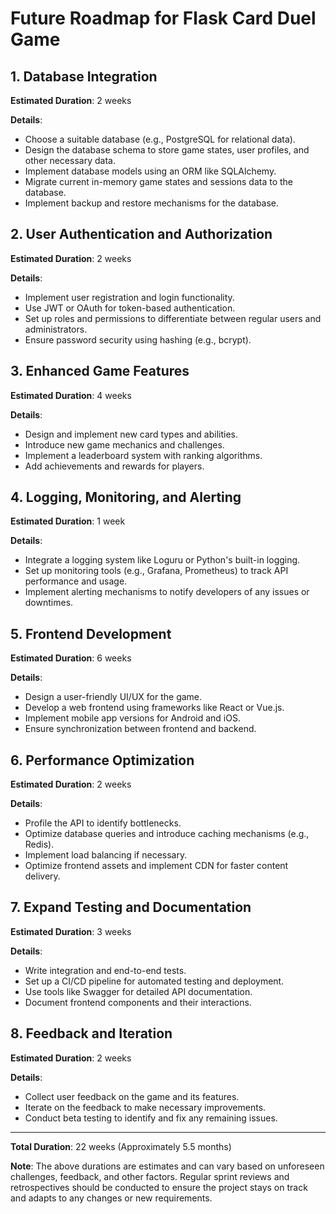 # Future Roadmap for Flask Card Duel Game

## 1. **Database Integration**

**Estimated Duration**: 2 weeks

**Details**:

- Choose a suitable database (e.g., PostgreSQL for relational data).
- Design the database schema to store game states, user profiles, and other necessary data.
- Implement database models using an ORM like SQLAlchemy.
- Migrate current in-memory game states and sessions data to the database.
- Implement backup and restore mechanisms for the database.

## 2. **User Authentication and Authorization**

**Estimated Duration**: 2 weeks

**Details**:

- Implement user registration and login functionality.
- Use JWT or OAuth for token-based authentication.
- Set up roles and permissions to differentiate between regular users and administrators.
- Ensure password security using hashing (e.g., bcrypt).

## 3. **Enhanced Game Features**

**Estimated Duration**: 4 weeks

**Details**:

- Design and implement new card types and abilities.
- Introduce new game mechanics and challenges.
- Implement a leaderboard system with ranking algorithms.
- Add achievements and rewards for players.

## 4. **Logging, Monitoring, and Alerting**

**Estimated Duration**: 1 week

**Details**:

- Integrate a logging system like Loguru or Python's built-in logging.
- Set up monitoring tools (e.g., Grafana, Prometheus) to track API performance and usage.
- Implement alerting mechanisms to notify developers of any issues or downtimes.

## 5. **Frontend Development**

**Estimated Duration**: 6 weeks

**Details**:

- Design a user-friendly UI/UX for the game.
- Develop a web frontend using frameworks like React or Vue.js.
- Implement mobile app versions for Android and iOS.
- Ensure synchronization between frontend and backend.

## 6. **Performance Optimization**

**Estimated Duration**: 2 weeks

**Details**:

- Profile the API to identify bottlenecks.
- Optimize database queries and introduce caching mechanisms (e.g., Redis).
- Implement load balancing if necessary.
- Optimize frontend assets and implement CDN for faster content delivery.

## 7. **Expand Testing and Documentation**

**Estimated Duration**: 3 weeks

**Details**:

- Write integration and end-to-end tests.
- Set up a CI/CD pipeline for automated testing and deployment.
- Use tools like Swagger for detailed API documentation.
- Document frontend components and their interactions.

## 8. **Feedback and Iteration**

**Estimated Duration**: 2 weeks

**Details**:

- Collect user feedback on the game and its features.
- Iterate on the feedback to make necessary improvements.
- Conduct beta testing to identify and fix any remaining issues.

---

**Total Duration**: 22 weeks (Approximately 5.5 months)

**Note**: The above durations are estimates and can vary based on unforeseen challenges, feedback, and other factors. Regular sprint reviews and retrospectives should be conducted to ensure the project stays on track and adapts to any changes or new requirements.
